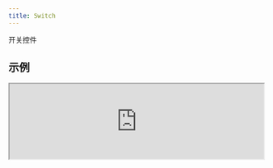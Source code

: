 ```yaml
---
title: Switch
---
```

开关控件

## 示例

<div><iframe style="width: 100%; margin: 0;" src="https://uiexplorer.blankapp.org/slices/switch-example" scrolling="no" /></div>

```jsx
<Switch />
```

## 状态

### 禁用

<div><iframe style="width: 100%; margin: 0;" src="https://uiexplorer.blankapp.org/slices/switch-state-disabled" scrolling="no" /></div>

```jsx
<Switch disabled />
<Switch disabled checked />
```

### 选中

<div><iframe style="width: 100%; margin: 0;" src="https://uiexplorer.blankapp.org/slices/switch-state-checked" scrolling="no" /></div>

```jsx
<Switch checked />
```

## API

### 属性

名称 | 描述 | 类型 | 可选值 | 默认值
--- | --- | --- | --- | ---
`disabled` | 是否处于禁用状态 | bool | - | `false`
`checked` | 是否处于选中状态 | bool | - | `false`

### 事件

名称 | 描述
--- | ---
`onCheckedChange` | -

